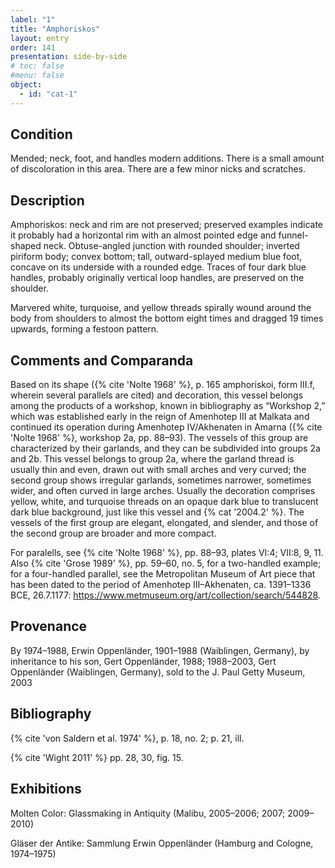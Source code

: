 ```yaml
---
label: "1"
title: "Amphoriskos"
layout: entry
order: 141
presentation: side-by-side
# toc: false
#menu: false 
object:
  - id: "cat-1"
---
```


## Condition

Mended; neck, foot, and handles modern additions. There is a small amount of discoloration in this area. There are a few minor nicks and scratches.

## Description

Amphoriskos: neck and rim are not preserved; preserved examples indicate it probably had a horizontal rim with an almost pointed edge and funnel-shaped neck. Obtuse-angled junction with rounded shoulder; inverted piriform body; convex bottom; tall, outward-splayed medium blue foot, concave on its underside with a rounded edge. Traces of four dark blue handles, probably originally vertical loop handles, are preserved on the shoulder.

Marvered white, turquoise, and yellow threads spirally wound around the body from shoulders to almost the bottom eight times and dragged 19 times upwards, forming a festoon pattern.

## Comments and Comparanda

Based on its shape ({% cite 'Nolte 1968' %}, p. 165 amphoriskoi, form III.f, wherein several parallels are cited) and decoration, this vessel belongs among the products of a workshop, known in bibliography as “Workshop 2,” which was established early in the reign of Amenhotep III at Malkata and continued its operation during Amenhotep IV/Akhenaten in Amarna ({% cite 'Nolte 1968' %}, workshop 2a, pp. 88–93). The vessels of this group are characterized by their garlands, and they can be subdivided into groups 2a and 2b. This vessel belongs to group 2a, where the garland thread is usually thin and even, drawn out with small arches and very curved; the second group shows irregular garlands, sometimes narrower, sometimes wider, and often curved in large arches. Usually the decoration comprises yellow, white, and turquoise threads on an opaque dark blue to translucent dark blue background, just like this vessel and {% cat '2004.2' %}. The vessels of the first group are elegant, elongated, and slender, and those of the second group are broader and more compact.

For paralells, see {% cite 'Nolte 1968' %}, pp. 88–93, plates VI:4; VII:8, 9, 11. Also {% cite 'Grose 1989' %}, pp. 59–60, no. 5, for a two-handled example; for a four-handled parallel, see the Metropolitan Museum of Art piece that has been dated to the period of Amenhotep III–Akhenaten, ca. 1391–1336 BCE, 26.7.1177: <https://www.metmuseum.org/art/collection/search/544828>.

## Provenance

By 1974–1988, Erwin Oppenländer, 1901–1988 (Waiblingen, Germany), by inheritance to his son, Gert Oppenländer, 1988; 1988–2003, Gert Oppenländer (Waiblingen, Germany), sold to the J. Paul Getty Museum, 2003

## Bibliography

{% cite 'von Saldern et al. 1974' %}, p. 18, no. 2; p. 21, ill.

{% cite 'Wight 2011' %} pp. 28, 30, fig. 15.

## Exhibitions

Molten Color: Glassmaking in Antiquity (Malibu, 2005–2006; 2007; 2009–2010)

Gläser der Antike: Sammlung Erwin Oppenländer (Hamburg and Cologne, 1974–1975)
